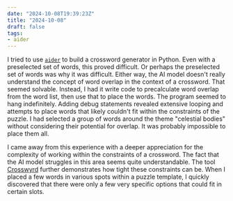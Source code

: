 ```yaml
---
date: "2024-10-08T19:39:23Z"
title: "2024-10-08"
draft: false
tags:
- aider
---
```


I tried to use [`aider`](https://aider.chat/) to build a crossword generator in Python.
Even with a preselected set of words, this proved difficult.
Or perhaps the preselected set of words was why it was difficult.
Either way, the AI model doesn't really understand the concept of word overlap in the context of a crossword.
That seemed solvable.
Instead, I had it write code to precalculate word overlap from the word list, then use that to place the words.
The program seemed to hang indefinitely.
Adding debug statements revealed extensive looping and attempts to place words that likely couldn't fit within the constraints of the puzzle.
I had selected a group of words around the theme "celestial bodies" without considering their potential for overlap.
It was probably impossible to place them all.

I came away from this experience with a deeper appreciation for the complexity of working within the constraints of a crossword.
The fact that the AI model struggles in this area seems quite understandable.
The tool [Crosswyrd](https://crosswyrd.app/builder) further demonstrates how tight these constraints can be.
When I placed a few words in various spots within a puzzle template, I quickly discovered that there were only a few very specific options that could fit in certain slots.
